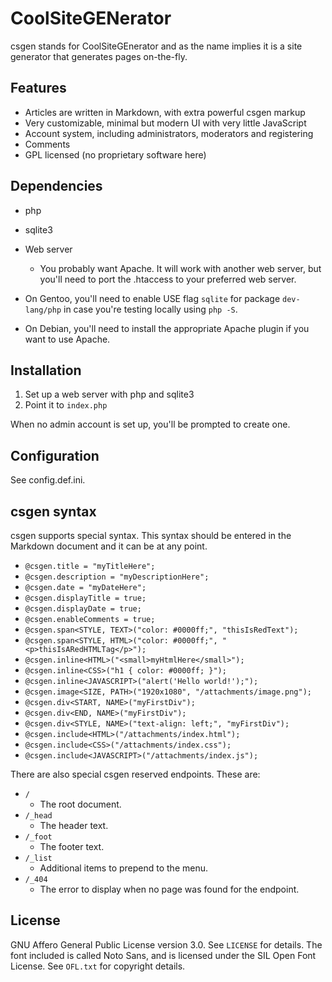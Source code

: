 # CoolSiteGENerator

csgen stands for CoolSiteGEnerator and as the name implies it is a site generator that
generates pages on-the-fly.

## Features

- Articles are written in Markdown, with extra powerful csgen markup
- Very customizable, minimal but modern UI with very little JavaScript
- Account system, including administrators, moderators and registering
- Comments
- GPL licensed (no proprietary software here)

## Dependencies

- php
- sqlite3
- Web server
  - You probably want Apache. It will work with another web server,
  but you'll need to port the .htaccess to your preferred web server.

- On Gentoo, you'll need to enable USE flag `sqlite` for package `dev-lang/php`
in case you're testing locally using `php -S`.

- On Debian, you'll need to install the appropriate Apache
plugin if you want to use Apache.

## Installation

1. Set up a web server with php and sqlite3
2. Point it to `index.php`

When no admin account is set up, you'll be prompted to create one.

## Configuration

See config.def.ini.

## csgen syntax

csgen supports special syntax. This syntax should be entered in the
Markdown document and it can be at any point.

- `@csgen.title = "myTitleHere";`
- `@csgen.description = "myDescriptionHere";`
- `@csgen.date = "myDateHere";`
- `@csgen.displayTitle = true;`
- `@csgen.displayDate = true;`
- `@csgen.enableComments = true;`
- `@csgen.span<STYLE, TEXT>("color: #0000ff;", "thisIsRedText");`
- `@csgen.span<STYLE, HTML>("color: #0000ff;", "<p>thisIsARedHTMLTag</p>");`
- `@csgen.inline<HTML>("<small>myHtmlHere</small>");`
- `@csgen.inline<CSS>("h1 { color: #0000ff; }");`
- `@csgen.inline<JAVASCRIPT>("alert('Hello world!');");`
- `@csgen.image<SIZE, PATH>("1920x1080", "/attachments/image.png");`
- `@csgen.div<START, NAME>("myFirstDiv");`
- `@csgen.div<END, NAME>("myFirstDiv");`
- `@csgen.div<STYLE, NAME>("text-align: left;", "myFirstDiv");`
- `@csgen.include<HTML>("/attachments/index.html");`
- `@csgen.include<CSS>("/attachments/index.css");`
- `@csgen.include<JAVASCRIPT>("/attachments/index.js");`

There are also special csgen reserved endpoints. These are:

- `/`
  - The root document.
- `/_head`
  - The header text.
- `/_foot`
  - The footer text.
- `/_list`
  - Additional items to prepend to the menu.
- `/_404`
  - The error to display when no page was found for the endpoint.

## License

GNU Affero General Public License version 3.0. See `LICENSE` for details.
The font included is called Noto Sans, and is licensed under the SIL Open
Font License. See `OFL.txt` for copyright details.
